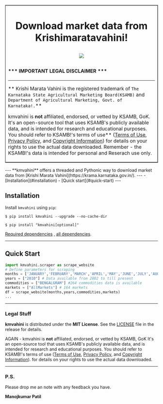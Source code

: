 <table border=1 cellpadding=10><tr><td>
<h1 align="center"><b>Download market data from Krishimaratavahini! </b>
<!--  -->
<br>

<p align="center">
  <a href="https://github.com/DenverCoder1/readme-typing-svg"><img src="https://readme-typing-svg.herokuapp.com?font=Time+New+Roman&color=cyan&size=30&center=true&vCenter=true&width=600&height=100&lines=One+Stop+Data+Source+For+Price+Data;kmvahini+1.0;"></a>
</p>

#### \*\*\* IMPORTANT LEGAL DISCLAIMER \*\*\*

---

** Krishi Marata Vahini is the registered trademark of `The Karnataka State Agricultural Marketing Board(KSAMB)` and `Department of Agricultural Marketing, Govt. of Karnataka!.`**

kmvahini is **not** affiliated, endorsed, or vetted by KSAMB, GoK. It's an open-source tool that uses KSAMB's publicly available data, and is intended for research and educational purposes.
You should refer to KSAMB!'s terms of use**
([Terms of Use](https://krama.karnataka.gov.in/department.aspx?page=terms),
[Privacy Policy](https://krama.karnataka.gov.in/department.aspx?page=privacy), and
[Copyright Information](https://krama.karnataka.gov.in/department.aspx?page=copyright)) for details on your rights to use the actual data downloaded. Remember - the KSAMB!'s data is intended for personal and Reserach use only.
</td></tr></table>
---
**kmvahini** offers a threaded and Pythonic way to download market data from [Krishi Marata Vahini](https://krama.karnataka.gov.in/).
---
- [Installation](#installation)
- [Quick start](#quick-start)
---

## Installation

Install `kmvahini` using `pip`:

``` {.sourceCode .bash}
$ pip install kmvahini --upgrade --no-cache-dir
```
``` {.sourceCode .bash}
$ pip install "kmvahini[optional]"
```

[Required dependencies](./requirements.txt) , [all dependencies](./setup.py).

---

## Quick Start

```python
import kmvahini.scraper as scrape_website
# Define parameters for scraping
months = ['JANUARY','FEBRUARY','MARCH','APRIL','MAY','JUNE','JULY','AUGUST','SEPTEMBER','OCTOBER','NOVEMBER','DECEMBER']
years = ["2010"] # Data available from 2002 to till present
commodities = ["BENGALGRAM"] #264 commodities data is available
markets = ["AllMarkets"] # 164 markets
df = scrape_website(months,years,commodities,markets)
...
```

---

### Legal Stuff

**kmvahini** is distributed under the **MIT License**. See
the [LICENSE](./LICENSE) file in the release for details.


AGAIN - kmvahini is **not** affiliated, endorsed, or vetted by KSAMB, GoK
It's an open-source tool that uses KSAMB's publicly available data, and is
intended for research and educational purposes. You should refer to KSAMB!'s terms of use
([Terms of Use](https://krama.karnataka.gov.in/department.aspx?page=terms),
[Privacy Policy](https://krama.karnataka.gov.in/department.aspx?page=privacy), and
[Copyright Information](https://krama.karnataka.gov.in/department.aspx?page=copyright)). for
details on your rights to use the actual data downloaded.

---

### P.S.

Please drop me an note with any feedback you have.

**Manojkumar Patil**
